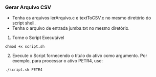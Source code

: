 ### Gerar Arquivo CSV

- Tenha os arquivos lerArquivo.c e textToCSV.c no mesmo diretório do script shell.
- Tenha o arquivo de entrada jumba.txt no mesmo diretório.

1. Torne o Script Executável
```
chmod +x script.sh
```
2. Execute o Script fornecendo o título do ativo como argumento. Por exemplo, para processar o ativo PETR4, use:
```
./script.sh PETR4
```